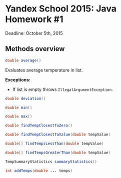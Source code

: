 # Yandex School 2015: Java Homework #1

Deadline: October 5th, 2015

## Methods overview

```java
double average()
```
Evaluates average temperature in list.

**Exceptions:** 
 - If list is empty throws `IllegalArgumentException`.

```java
double deviation()
```

```java
double min()
```

```java
double max()
```

```java
double findTempClosestToZero()
```

```java
double findTempClosestToValue(double tempValue)
```

```java
double[] findTempsLessThan(double tempValue)
```

```java
double[] findTempsGreaterThan(double tempValue)
```

```java
TempSummaryStatistics summaryStatistics()
```

```java
int addTemps(double ... temps)
```
